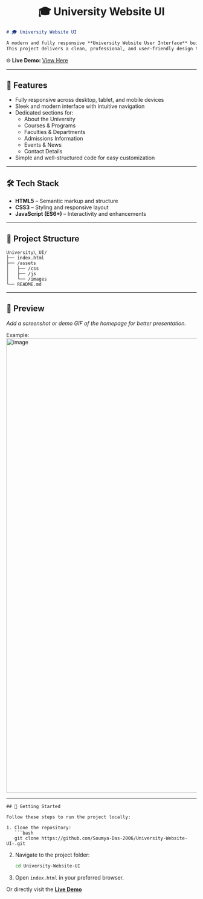 <h1><center>🎓 University Website UI</center></h1>

```markdown
# 🎓 University Website UI

A modern and fully responsive **University Website User Interface** built with HTML, CSS, and JavaScript.  
This project delivers a clean, professional, and user-friendly design to showcase university information such as courses, departments, events, and admissions.
```
🌐 **Live Demo:** [View Here](https://soumya-das-2006.github.io/University-Website-UI/)

---

## 🚀 Features
- Fully responsive across desktop, tablet, and mobile devices  
- Sleek and modern interface with intuitive navigation  
- Dedicated sections for:
  - About the University  
  - Courses & Programs  
  - Faculties & Departments  
  - Admissions Information  
  - Events & News  
  - Contact Details  
- Simple and well-structured code for easy customization  

---

## 🛠️ Tech Stack
- **HTML5** – Semantic markup and structure  
- **CSS3** – Styling and responsive layout  
- **JavaScript (ES6+)** – Interactivity and enhancements  

---

## 📂 Project Structure

```
University\_UI/
├── index.html
├── /assets
│   ├── /css
│   ├── /js
│   └── /images
└── README.md
```

---

## 📸 Preview
_Add a screenshot or demo GIF of the homepage for better presentation._

Example:  
<img width="1920" height="1200" alt="image" src="https://github.com/user-attachments/assets/c8286236-f6a9-4087-a3f4-b4a1259d0517" />

---
```
## 📌 Getting Started

Follow these steps to run the project locally:

1. Clone the repository:
   ```bash
   git clone https://github.com/Soumya-Das-2006/University-Website-UI-.git
   ```
2. Navigate to the project folder:

   ```bash
   cd University-Website-UI
   ```

3. Open `index.html` in your preferred browser.

Or directly visit the **[Live Demo](https://soumya-das-2006.github.io/University-Website-UI/)**




